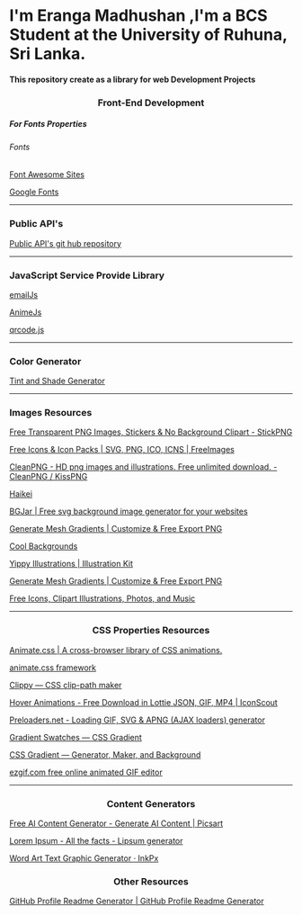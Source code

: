 
<h1>I'm Eranga Madhushan ,I'm a BCS Student at the University of Ruhuna, Sri Lanka.</h1>
<h4>This repository create as a library for web Development Projects</h4>
<h3 style="text-align:center;">Front-End Development</h3>
<h5>For Fonts Properties</h5>
<h6>Fonts</h6>
<p><a href="https://fontawesome.com/?utm_source=cdnjs&utm_medium=cdnjs_link&utm_campaign=cdnjs_library">Font Awesome Sites</a></p>
<p><a href="https://fonts.google.com/">Google Fonts</a></p>

<hr/>
<h3 style="text-align-center">Public API's</h3>
<p><a href="https://github.com/public-apis/public-apis">Public API's git hub repository</a></p>
<hr/>

<h3 style="text-align-center">JavaScript Service Provide  Library</h3>
<p><a href="https://www.emailjs.com/">emailJs</a></p>
<p><a href="https://cdnjs.com/libraries/animejs">AnimeJs</a></p>
<p><a href="https://davidshimjs.github.io/qrcodejs/">qrcode.js</a></p>

<hr/>

<h3 style="text-align-center">Color Generator</h3>
<p><a href="https://maketintsandshades.com">Tint and Shade Generator</a></p>
<hr/>

<h3>Images Resources</h3>
<p><a href="https://www.stickpng.com"> Free Transparent PNG Images, Stickers & No Background Clipart - StickPNG
</a></p>
<p><a href="https://www.freeimages.com/icon
">Free Icons & Icon Packs | SVG, PNG, ICO, ICNS | FreeImages </a>
</p>
<p><a href="https://www.cleanpng.com
">CleanPNG - HD png images and illustrations. Free unlimited download. - CleanPNG / KissPNG </a></p>
<p><a href="https://app.haikei.app
">Haikei </a></p>
<p><a href="https://bgjar.com/#google_vignette
">BGJar | Free svg background image generator for your websites
</a></p>
<p><a href="https://meshgradient.in
">Generate Mesh Gradients | Customize & Free Export PNG
 </a></p>
<p><a href="https://coolbackgrounds.io">Cool Backgrounds </a></p>
<p><a href="https://illustrationkit.com/illustrations/
">Yippy Illustrations | Illustration Kit </a></p>
<p><a href="https://meshgradient.in
">Generate Mesh Gradients | Customize & Free Export PNG
 </a></p>
<p><a href="https://icons8.com
">Free Icons, Clipart Illustrations, Photos, and Music
 </a></p>
 <hr/>
 <h3 style="text-align:center">CSS Properties Resources</h3>
<p><a href="https://animate.style
">Animate.css | A cross-browser library of CSS animations.
 </a></p>
 <p><a href="https://animate.style">animate.css framework</p>
 <p><a href="https://bennettfeely.com/clippy/
 ">Clippy — CSS clip-path maker</a></p>
<p><a href="https://iconscout.com/lottie-animations/
">Hover Animations - Free Download in Lottie JSON, GIF, MP4 | IconScout
 </a></p>
<p><a href="https://icons8.com/preloaders/
">Preloaders.net - Loading GIF, SVG & APNG (AJAX loaders) generator
 </a></p>
<p><a href="https://cssgradient.io/swatches/
">Gradient Swatches — CSS Gradient
 </a></p>
<p><a href="https://cssgradient.io
">CSS Gradient — Generator, Maker, and Background
 </a></p>
<p><a href="https://ezgif.com
">ezgif.com free online animated GIF editor
 </a></p>
 <hr/>
 <h3 style="text-align:center">Content Generators</h3>
<p><a href="https://picsart.com/ai-content-generator/
">Free AI Content Generator - Generate AI Content | Picsart
 </a></p>
<p><a href="https://www.lipsum.com
">Lorem Ipsum - All the facts - Lipsum generator
 </a></p>
<p><a href="https://inkpx.com/word-art-generator
">Word Art Text Graphic Generator · InkPx
 </a></p>
 <h3 style="text-align:center;">Other Resources</h3>
<p><a href="https://rahuldkjain.github.io/gh-profile-readme-generator/
">GitHub Profile Readme Generator | GitHub Profile Readme Generator
 </a></p>

<p><a href=""> </a></p>

